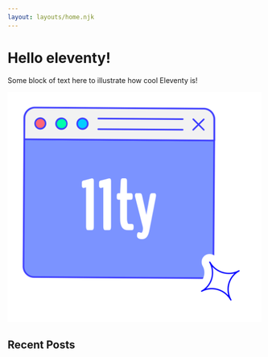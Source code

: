 ```yaml
---
layout: layouts/home.njk
---
```


<h1 class="title-lg">Hello eleventy!</h1>
<p>
  Some block of text here to illustrate how cool Eleventy is! 
</p>
<img src="/static/illustration.svg" class="illustration" />

## Recent Posts